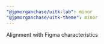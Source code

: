 ```yaml
---
"@jpmorganchase/uitk-lab": minor
"@jpmorganchase/uitk-theme": minor
---
```


Alignment with Figma characteristics
